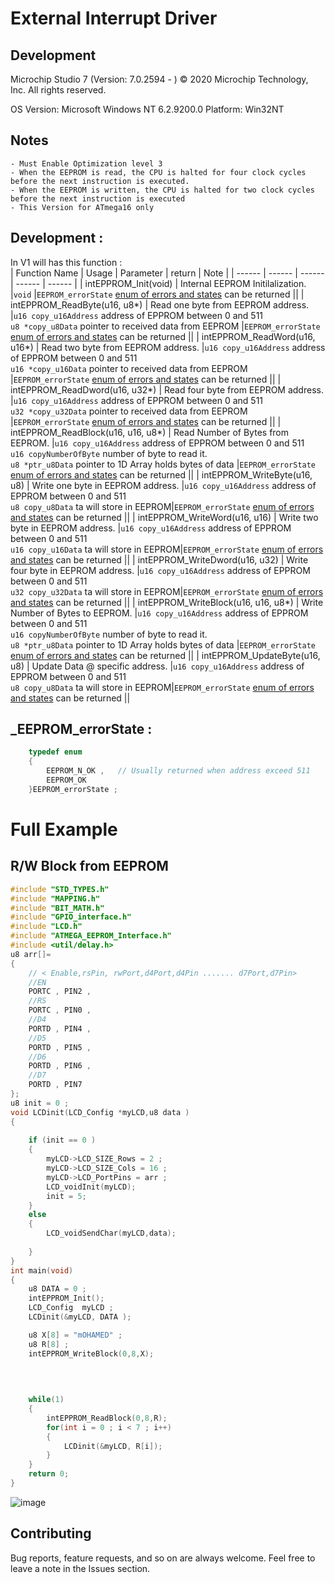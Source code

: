 # External Interrupt Driver  
## Development
Microchip Studio 7 (Version: 7.0.2594 - )
© 2020 Microchip Technology, Inc.
All rights reserved.


OS Version: Microsoft Windows NT 6.2.9200.0
Platform: Win32NT


## Notes
	- Must Enable Optimization level 3
	- When the EEPROM is read, the CPU is halted for four clock cycles before the next instruction is executed.
	- When the EEPROM is written, the CPU is halted for two clock cycles before the next instruction is executed
	- This Version for ATmega16 only
 
## Development :  
In V1 will has this function :  
| Function Name | Usage |  Parameter | return | Note |
| ------ | ------ |  ------ |  ------ |  ------ |
| intEPPROM_Init(void)  | Internal EEPROM Initilalization. |`void` |`EEPROM_errorState` <a href="#EEPROM_errorState">enum of errors and states</a>  can be returned || 
| intEPPROM_ReadByte(u16, u8*)  | Read one byte from EEPROM address. |`u16 copy_u16Address` address of EPPROM between 0 and 511 <br/> `u8 *copy_u8Data` pointer to received data from EEPROM |`EEPROM_errorState` <a href="#EEPROM_errorState">enum of errors and states</a>  can be returned || 
| intEPPROM_ReadWord(u16, u16*)  | Read two byte from EEPROM address. |`u16 copy_u16Address` address of EPPROM between 0 and 511 <br/> `u16 *copy_u16Data` pointer to received data from EEPROM |`EEPROM_errorState` <a href="#EEPROM_errorState">enum of errors and states</a>  can be returned || 
| intEPPROM_ReadDword(u16, u32*)  | Read four byte from EEPROM address. |`u16 copy_u16Address` address of EPPROM between 0 and 511 <br/> `u32 *copy_u32Data` pointer to received data from EEPROM |`EEPROM_errorState` <a href="#EEPROM_errorState">enum of errors and states</a>  can be returned || 
| intEPPROM_ReadBlock(u16, u16, u8*)  | Read Number of Bytes from EEPROM. |`u16 copy_u16Address` address of EPPROM between 0 and 511 <br/> `u16 copyNumberOfByte` number of byte to read it. <br/> `u8 *ptr_u8Data` pointer to 1D Array holds bytes of data |`EEPROM_errorState` <a href="#EEPROM_errorState">enum of errors and states</a>  can be returned || 
| intEPPROM_WriteByte(u16, u8)  | Write one byte in EEPROM address. |`u16 copy_u16Address` address of EPPROM between 0 and 511 <br/> `u8 copy_u8Data` ta will store in EEPROM|`EEPROM_errorState` <a href="#EEPROM_errorState">enum of errors and states</a>  can be returned || 
| intEPPROM_WriteWord(u16, u16)  | Write two byte in EEPROM address. |`u16 copy_u16Address` address of EPPROM between 0 and 511 <br/> `u16 copy_u16Data` ta will store in EEPROM|`EEPROM_errorState` <a href="#EEPROM_errorState">enum of errors and states</a>  can be returned || 
| intEPPROM_WriteDword(u16, u32)  | Write four byte in EEPROM address. |`u16 copy_u16Address` address of EPPROM between 0 and 511 <br/> `u32 copy_u32Data` ta will store in EEPROM|`EEPROM_errorState` <a href="#EEPROM_errorState">enum of errors and states</a>  can be returned || 
| intEPPROM_WriteBlock(u16, u16, u8*)  | Write Number of Bytes to EEPROM. |`u16 copy_u16Address` address of EPPROM between 0 and 511 <br/> `u16 copyNumberOfByte` number of byte to read it. <br/> `u8 *ptr_u8Data` pointer to 1D Array holds bytes of data |`EEPROM_errorState` <a href="##_EEPROM_errorState">enum of errors and states</a>  can be returned ||
| intEPPROM_UpdateByte(u16, u8)  | Update Data @ specific address. |`u16 copy_u16Address` address of EPPROM between 0 and 511 <br/> `u8 copy_u8Data` ta will store in EEPROM|`EEPROM_errorState` <a href="#EEPROM_errorState">enum of errors and states</a>  can be returned || 




## _EEPROM_errorState : 

```c
	typedef enum
	{
		EEPROM_N_OK ,	// Usually returned when address exceed 511 
		EEPROM_OK 
	}EEPROM_errorState ; 

```

# Full Example  
## R/W Block from EEPROM 
```c
#include "STD_TYPES.h"
#include "MAPPING.h"
#include "BIT_MATH.h"
#include "GPIO_interface.h"
#include "LCD.h"
#include "ATMEGA_EEPROM_Interface.h"
#include <util/delay.h>
u8 arr[]=
{
	// < Enable,rsPin, rwPort,d4Port,d4Pin ....... d7Port,d7Pin> 
	//EN
	PORTC , PIN2 ,
	//RS
	PORTC , PIN0 ,
	//D4
	PORTD , PIN4 ,
	//D5
	PORTD , PIN5 ,
	//D6
	PORTD , PIN6 ,
	//D7
	PORTD , PIN7 
};
u8 init = 0 ;
void LCDinit(LCD_Config *myLCD,u8 data )
{
	
	if (init == 0 )
	{
		myLCD->LCD_SIZE_Rows = 2 ; 
		myLCD->LCD_SIZE_Cols = 16 ; 
		myLCD->LCD_PortPins = arr ;
		LCD_voidInit(myLCD); 
		init = 5; 
	}
	else
	{
		LCD_voidSendChar(myLCD,data);
		
	}
}
int main(void)
{
	u8 DATA = 0 ; 
	intEPPROM_Init(); 
	LCD_Config  myLCD ; 
	LCDinit(&myLCD, DATA ); 

	u8 X[8] = "mOHAMED" ;
	u8 R[8] ; 
	intEPPROM_WriteBlock(0,8,X);
	
	
	

	while(1)
	{
		intEPPROM_ReadBlock(0,8,R);
		for(int i = 0 ; i < 7 ; i++)
		{
			LCDinit(&myLCD, R[i]); 
		}		
	}
	return 0;
}
```
![image](https://drive.google.com/uc?export=download&id=1KPru1crlG8LBSqxa1B-moRJclHpfL75J)


## Contributing  
Bug reports, feature requests, and so on are always welcome. Feel free to leave a note in the Issues section.
